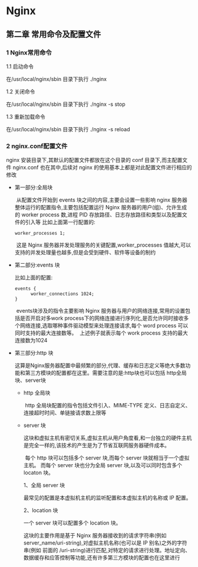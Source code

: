 # Nginx

## 第二章 常用命令及配置文件

### 1 Nginx常用命令

1.1 启动命令

在/usr/local/nginx/sbin 目录下执行 ./nginx

1.2 关闭命令

在/usr/local/nginx/sbin 目录下执行 ./nginx -s stop

1.3 重新加载命令

在/usr/local/nginx/sbin 目录下执行 ./nginx -s reload

### 2 nginx.conf配置文件

nginx 安装目录下,其默认的配置文件都放在这个目录的 conf 目录下,而主配置文件
nginx.conf 也在其中,后续对 nginx 的使用基本上都是对此配置文件进行相应的修改

* 第一部分:全局块

  ​		从配置文件开始到 events 块之间的内容,主要会设置一些影响 nginx 服务器整体运行的配置指令,主要包括配置运行 Nginx 服务器的用户(组)、允许生成的 worker process 数,进程 PID 存放路径、日志存放路径和类型以及配置文件的引入等
  比如上面第一行配置的:

  ```nginx
  worker_processes 1;
  ```

  ​		这是 Nginx 服务器并发处理服务的关键配置,worker_processes 值越大,可以支持的并发处理量也越多,但是会受到硬件、软件等设备的制约

* 第二部分:events 块

  比如上面的配置:

  ```nginx
  events {
  		worker_connections 1024;
  }
  ```

  ​		events块涉及的指令主要影响 Nginx 服务器与用户的网络连接,常用的设置包括是否开启对多work process下的网络连接进行序列化,是否允许同时接收多个网络连接,选取哪种事件驱动模型来处理连接请求,每个 word process 可以同时支持的最大连接数等。
  ​		上述例子就表示每个 work process 支持的最大连接数为1024

* 第三部分:http 块

  ​		这算是Nginx服务器配置中最频繁的部分,代理、缓存和日志定义等绝大多数功能和第三方模块的配置都在这里。
  ​		需要注意的是:http块也可以包括 http全局块、server块

  * http 全局块

    ​		http 全局块配置的指令包括文件引入、MIME-TYPE 定义、日志自定义、连接超时时间、单链接请求数上限等

  * server 块

    ​		这块和虚拟主机有密切关系,虚拟主机从用户角度看,和一台独立的硬件主机是完全一样的,该技术的产生是为了节省互联网服务器硬件成本。

    ​		每个 http 块可以包括多个 server 块,而每个 server 块就相当于一个虚拟主机。
    而每个 server 块也分为全局 server 块,以及可以同时包含多个 locaton 块。

    1、全局 server 块

    最常见的配置是本虚拟机主机的监听配置和本虚拟主机的名称或 IP 配置。

    2、location 块

    一个 server 块可以配置多个 location 块。

    这块的主要作用是基于 Nginx 服务器接收到的请求字符串(例如 server_name/uri-string),对虚拟主机名称(也可以是 IP 别名)之外的字符串(例如 前面的 /uri-string)进行匹配,对特定的请求进行处理。地址定向、数据缓存和应答控制等功能,还有许多第三方模块的配置也在这里进行